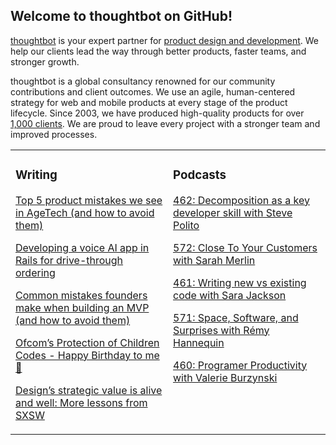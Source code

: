 ## Welcome to thoughtbot on GitHub!

[thoughtbot][1] is your expert partner for [product design and development][2].
We help our clients lead the way through better products, faster teams, and stronger growth.

thoughtbot is a global consultancy renowned for our community contributions and
client outcomes. We use an agile, human-centered strategy for web and mobile
products at every stage of the product lifecycle. Since 2003, we have produced
high-quality products for over [1,000 clients][3]. We are proud to leave every
project with a stronger team and improved processes.

<table><tr><td valign="top" width="50%">

### Writing

<!-- blog starts -->
[Top 5 product mistakes we see in AgeTech (and how to avoid them)](https://feed.thoughtbot.com/link/24077/17022612/top-5-product-mistakes-we-see-in-agetech-and-how-to-avoid-them)

[Developing a voice AI app in Rails for drive-through ordering](https://feed.thoughtbot.com/link/24077/17022613/developing-a-voice-ai-app-in-rails-for-drive-through-ordering)

[Common mistakes founders make when building an MVP (and how to avoid them)](https://feed.thoughtbot.com/link/24077/17021812/common-mistakes-founders-make-when-building-an-mvp-and-how-to-avoid-them)

[Ofcom’s Protection of Children Codes - Happy Birthday to me 🎂](https://feed.thoughtbot.com/link/24077/17020617/ofcom-s-protection-of-children-codes-happy-birthday-to-me)

[Design’s strategic value is alive and well: More lessons from SXSW](https://feed.thoughtbot.com/link/24077/17020363/design-s-strategic-value-is-alive-and-well-more-lessons-from-sxsw)

<!-- blog ends -->
</td><td valign="top" width="50%">

### Podcasts

<!-- podcasts starts -->
[462: Decomposition as a key developer skill with Steve Polito](https://bikeshed.thoughtbot.com/462)

[572: Close To Your Customers with Sarah Merlin](https://podcast.thoughtbot.com/572)

[461: Writing new vs existing code with Sara Jackson](https://bikeshed.thoughtbot.com/461)

[571: Space, Software, and Surprises with Rémy Hannequin](https://podcast.thoughtbot.com/571)

[460: Programer Productivity with Valerie Burzynski](https://bikeshed.thoughtbot.com/460)

<!-- podcasts ends -->
</td></tr></table>

[1]: https://thoughtbot.com
[2]: https://thoughtbot.com/services
[3]: https://thoughtbot.com/case-studies
